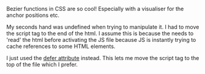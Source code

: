Bezier functions in CSS are so cool! Especially with a visualiser for the anchor positions etc.

My seconds hand was undefined when trying to manipulate it. I had to move the script tag to the end of the html. I assume this is because the needs to 'read' the html before activating the JS file because JS is instantly trying to cache references to some HTML elements. 

I just used the [defer attribute](https://developer.mozilla.org/en-US/docs/Web/HTML/Element/script) instead. This lets me move the script tag to the top of the file which I prefer. 
